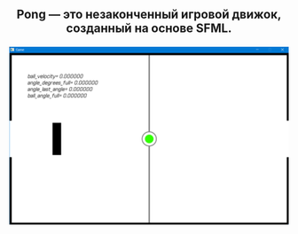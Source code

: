 <h2><p align="center"> Pong — это незаконченный игровой движок, созданный на основе SFML.</p></h2>
<p align="center"><img src="docs/example_1.png" /></p>